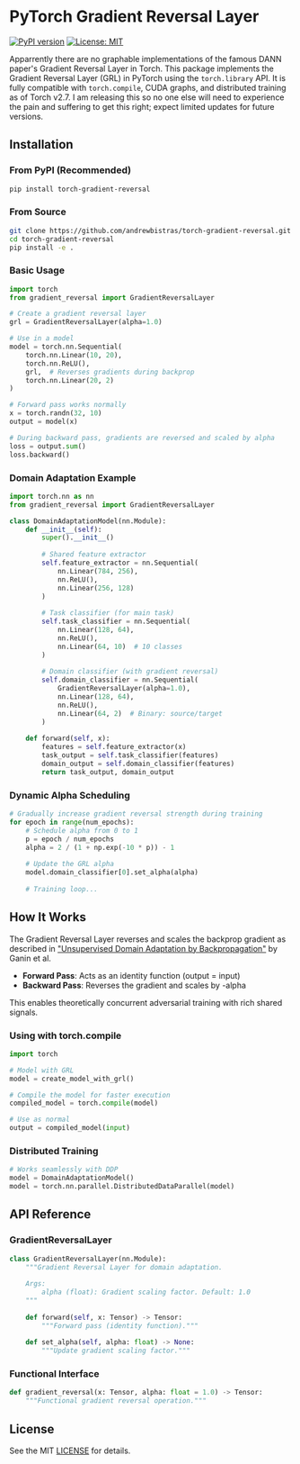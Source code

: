 # PyTorch Gradient Reversal Layer

[![PyPI version](https://badge.fury.io/py/torch-gradient-reversal.svg)](https://badge.fury.io/py/torch-gradient-reversal)
[![License: MIT](https://img.shields.io/badge/License-MIT-yellow.svg)](https://opensource.org/licenses/MIT)

Apparrently there are no graphable implementations of the famous DANN paper's Gradient Reversal Layer in Torch. This package implements the Gradient Reversal Layer (GRL) in PyTorch using the `torch.library` API. It is fully compatible with `torch.compile`, CUDA graphs, and distributed training as of Torch v2.7. I am releasing this so no one else will need to experience the pain and suffering to get this right; expect limited updates for future versions.

## Installation

### From PyPI (Recommended)
```bash
pip install torch-gradient-reversal
```

### From Source
```bash
git clone https://github.com/andrewbistras/torch-gradient-reversal.git
cd torch-gradient-reversal
pip install -e .
```

### Basic Usage

```python
import torch
from gradient_reversal import GradientReversalLayer

# Create a gradient reversal layer
grl = GradientReversalLayer(alpha=1.0)

# Use in a model
model = torch.nn.Sequential(
    torch.nn.Linear(10, 20),
    torch.nn.ReLU(),
    grl,  # Reverses gradients during backprop
    torch.nn.Linear(20, 2)
)

# Forward pass works normally
x = torch.randn(32, 10)
output = model(x)

# During backward pass, gradients are reversed and scaled by alpha
loss = output.sum()
loss.backward()
```

### Domain Adaptation Example

```python
import torch.nn as nn
from gradient_reversal import GradientReversalLayer

class DomainAdaptationModel(nn.Module):
    def __init__(self):
        super().__init__()
        
        # Shared feature extractor
        self.feature_extractor = nn.Sequential(
            nn.Linear(784, 256),
            nn.ReLU(),
            nn.Linear(256, 128)
        )
        
        # Task classifier (for main task)
        self.task_classifier = nn.Sequential(
            nn.Linear(128, 64),
            nn.ReLU(),
            nn.Linear(64, 10)  # 10 classes
        )
        
        # Domain classifier (with gradient reversal)
        self.domain_classifier = nn.Sequential(
            GradientReversalLayer(alpha=1.0),
            nn.Linear(128, 64),
            nn.ReLU(),
            nn.Linear(64, 2)  # Binary: source/target
        )
    
    def forward(self, x):
        features = self.feature_extractor(x)
        task_output = self.task_classifier(features)
        domain_output = self.domain_classifier(features)
        return task_output, domain_output
```

### Dynamic Alpha Scheduling

```python
# Gradually increase gradient reversal strength during training
for epoch in range(num_epochs):
    # Schedule alpha from 0 to 1
    p = epoch / num_epochs
    alpha = 2 / (1 + np.exp(-10 * p)) - 1
    
    # Update the GRL alpha
    model.domain_classifier[0].set_alpha(alpha)
    
    # Training loop...
```

## How It Works

The Gradient Reversal Layer reverses and scales the backprop gradient as described in ["Unsupervised Domain Adaptation by Backpropagation"](https://arxiv.org/abs/1409.7495) by Ganin et al.

- **Forward Pass**: Acts as an identity function (output = input)
- **Backward Pass**: Reverses the gradient and scales by -alpha

This enables theoretically concurrent adversarial training with rich shared signals.


### Using with torch.compile

```python
import torch

# Model with GRL
model = create_model_with_grl()

# Compile the model for faster execution
compiled_model = torch.compile(model)

# Use as normal
output = compiled_model(input)
```


### Distributed Training

```python
# Works seamlessly with DDP
model = DomainAdaptationModel()
model = torch.nn.parallel.DistributedDataParallel(model)
```

## API Reference

### GradientReversalLayer

```python
class GradientReversalLayer(nn.Module):
    """Gradient Reversal Layer for domain adaptation.
    
    Args:
        alpha (float): Gradient scaling factor. Default: 1.0
    """
    
    def forward(self, x: Tensor) -> Tensor:
        """Forward pass (identity function)."""
        
    def set_alpha(self, alpha: float) -> None:
        """Update gradient scaling factor."""
```

### Functional Interface

```python
def gradient_reversal(x: Tensor, alpha: float = 1.0) -> Tensor:
    """Functional gradient reversal operation."""
```

## License

See the MIT [LICENSE](LICENSE) for details.
